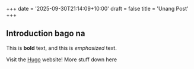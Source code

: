 +++
date = '2025-09-30T21:14:09+10:00'
draft = false
title = 'Unang Post'
+++
## Introduction bago na

This is **bold** text, and this is *emphasized* text.

Visit the [Hugo](https://gohugo.io) website!
More stuff down here